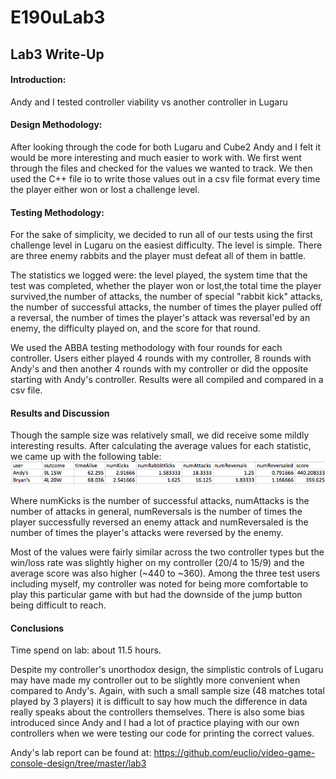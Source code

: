 # E190uLab3
## Lab3 Write-Up
#### Introduction:
Andy and I tested controller viability vs another controller in Lugaru

#### Design Methodology:
After looking through the code for both Lugaru and Cube2 Andy and I felt it would be more interesting and much easier to work with.  We first went through the files and checked for the values we wanted to track. We then used the C++ file io to write those values out in a csv file format every time the player either won or lost a challenge level.



#### Testing Methodology:
For the sake of simplicity, we decided to run all of our tests using the first challenge level in Lugaru on the easiest difficulty.  The level is simple.  There are three enemy rabbits and the player must defeat all of them in battle.  

The statistics we logged were: the level played, the system time that the test was completed, whether the player won or lost,the total time the player survived,the number of attacks, the number of special "rabbit kick" attacks, the number of successful attacks, the number of times the player pulled off a reversal, the number of times the player's attack was reversal'ed by an enemy, the difficulty played on, and the score for that round.  

We used the ABBA testing methodology with four rounds for each controller.  Users either played 4 rounds with my controller, 8 rounds with Andy's and then another 4 rounds with my controller or did the opposite starting with Andy's controller.  Results were all compiled and compared in a csv file.

#### Results and Discussion
Though the sample size was relatively small, we did receive some mildly interesting results.  After calculating the average values for each statistic, we came up with the following table:
![alt text](https://github.com/ajinomoto124/E190uLab3/blob/master/Stats.png)

Where numKicks is the number of successful attacks, numAttacks is the number of attacks in general, numReversals is the number of times the player successfully reversed an enemy attack and numReversaled is the number of times the player's attacks were reversed by the enemy.  

Most of the values were fairly similar across the two controller types but the win/loss rate was slightly higher on my controller (20/4 to 15/9) and the average score was also higher (~440 to ~360).  Among the three test users including myself, my controller was noted for being more comfortable to play this particular game with but had the downside of the jump button being difficult to reach. 

#### Conclusions
Time spend on lab: about 11.5 hours.

Despite my controller's unorthodox design, the simplistic controls of Lugaru may have made my controller out to be slightly more convenient when compared to Andy's.  Again, with such a small sample size (48 matches total played by 3 players) it is difficult to say how much the difference in data really speaks about the controllers themselves.  There is also some bias introduced since Andy and I had a lot of practice playing with our own controllers when we were testing our code for printing the correct values.

Andy's lab report can be found at: https://github.com/euclio/video-game-console-design/tree/master/lab3
